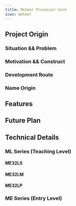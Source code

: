 ```yaml
---
title: Meteor Processor Core
icon: meteor
---
```


## Project Origin

### Situation && Problem

### Motivation && Construct

### Development Route

### Name Origin

## Features

## Future Plan

## Technical Details

### ML Series (Teaching Level)

#### ME32LS

#### ME32LM

#### ME32LP

### ME Series (Entry Level)
